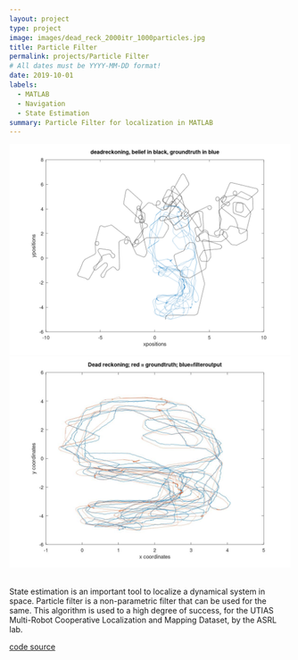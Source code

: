 ```yaml
---
layout: project
type: project
image: images/dead_reck_2000itr_1000particles.jpg
title: Particle Filter
permalink: projects/Particle Filter
# All dates must be YYYY-MM-DD format!
date: 2019-10-01
labels:
  - MATLAB
  - Navigation
  - State Estimation
summary: Particle Filter for localization in MATLAB
---
```

<div class="ui medium images">
<img class="ui medium right rounded image" src="../images/1.png">
<img class="ui medium right rounded image" src="../images/dead_reck_all_vals_1000particles.jpg">
</div>
<br>

State estimation is an important tool to localize a dynamical system in space. Particle filter is a non-parametric filter that can be used for the same. This algorithm is used to a high degree of success, for the UTIAS Multi-Robot Cooperative Localization and Mapping Dataset, by the ASRL lab.
​
<br>

<a href= "https://github.com/vishwajeet-NU/ML-AI-/tree/master/particle_filter"> ​code source </a>

